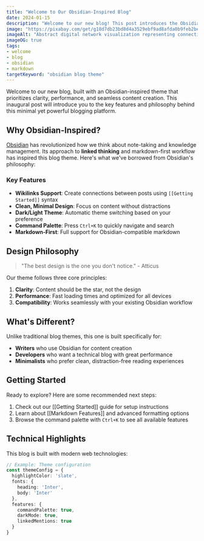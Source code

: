 ```yaml
---
title: "Welcome to Our Obsidian-Inspired Blog"
date: 2024-01-15
description: "Welcome to our new blog! This post introduces the Obsidian-inspired theme and demonstrates some of its key features including wikilinks, markdown support, and clean design."
image: "https://pixabay.com/get/g18d7db23bd8d4a3529ebf9ad8afda0b9feb2beaa35485a45f319f7a05e39e64f693b52700f361c650b858b77a60af4622ccbdee90fb6263bc220a82ba58be755_1280.jpg"
imageAlt: "Abstract digital network visualization representing connectivity and knowledge"
imageOG: true
tags:
- welcome
- blog
- obsidian
- markdown
targetKeyword: "obsidian blog theme"
---
```

Welcome to our new blog, built with an Obsidian-inspired theme that prioritizes clarity, performance, and seamless content creation. This inaugural post will introduce you to the key features and philosophy behind this minimal yet powerful blogging platform.

## Why Obsidian-Inspired?

[Obsidian](https://obsidian.md) has revolutionized how we think about note-taking and knowledge management. Its approach to **linked thinking** and markdown-first workflow has inspired this blog theme. Here's what we've borrowed from Obsidian's philosophy:

### Key Features

- **Wikilinks Support**: Create connections between posts using `[[Getting Started]]` syntax
- **Clean, Minimal Design**: Focus on content without distractions
- **Dark/Light Theme**: Automatic theme switching based on your preference
- **Command Palette**: Press `Ctrl+K` to quickly navigate and search
- **Markdown-First**: Full support for Obsidian-compatible markdown

## Design Philosophy

> "The best design is the one you don't notice." - Atticus

Our theme follows three core principles:

1. **Clarity**: Content should be the star, not the design
2. **Performance**: Fast loading times and optimized for all devices
3. **Compatibility**: Works seamlessly with your existing Obsidian workflow

## What's Different?

Unlike traditional blog themes, this one is built specifically for:

- **Writers** who use Obsidian for content creation
- **Developers** who want a technical blog with great performance
- **Minimalists** who prefer clean, distraction-free reading experiences

## Getting Started

Ready to explore? Here are some recommended next steps:

1. Check out our [[Getting Started]] guide for setup instructions
2. Learn about [[Markdown Features]] and advanced formatting options
3. Browse the command palette with `Ctrl+K` to see all available features

## Technical Highlights

This blog is built with modern web technologies:

```typescript
// Example: Theme configuration
const themeConfig = {
  highlightColor: 'slate',
  fonts: {
    heading: 'Inter',
    body: 'Inter'
  },
  features: {
    commandPalette: true,
    darkMode: true,
    linkedMentions: true
  }
}
